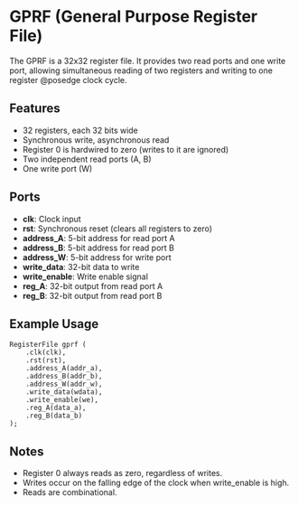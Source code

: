 # GPRF (General Purpose Register File)

The GPRF is a 32x32 register file. It provides two read ports and one write port, allowing simultaneous reading of two registers and writing to one register @posedge clock cycle.

## Features
- 32 registers, each 32 bits wide
- Synchronous write, asynchronous read
- Register 0 is hardwired to zero (writes to it are ignored)
- Two independent read ports (A, B)
- One write port (W)

## Ports
- **clk**: Clock input
- **rst**: Synchronous reset (clears all registers to zero)
- **address_A**: 5-bit address for read port A
- **address_B**: 5-bit address for read port B
- **address_W**: 5-bit address for write port
- **write_data**: 32-bit data to write
- **write_enable**: Write enable signal
- **reg_A**: 32-bit output from read port A
- **reg_B**: 32-bit output from read port B

## Example Usage
```
RegisterFile gprf (
    .clk(clk),
    .rst(rst),
    .address_A(addr_a),
    .address_B(addr_b),
    .address_W(addr_w),
    .write_data(wdata),
    .write_enable(we),
    .reg_A(data_a),
    .reg_B(data_b)
);
```

## Notes
- Register 0 always reads as zero, regardless of writes.
- Writes occur on the falling edge of the clock when write_enable is high.
- Reads are combinational.
